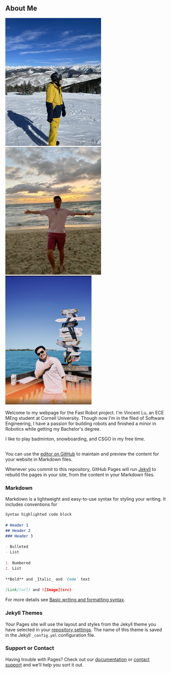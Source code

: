 ## About Me

<img src="IMG_3208.jpeg" alt="drawing" width="300"/> <img src="IMG_3452.jpeg" alt="drawing" width="300"/> <img src="IMG_3514.JPG" alt="drawing" width="270"/>

Welcome to my webpage for the Fast Robot project. I'm Vincent Lu, an ECE MEng student at Cornell University. Though now I'm in the filed of Software Engineering, I have a passion for building robots and finished a minor in Robotics while getting my Bachelor's degree.

I like to play badminton, snowboarding, and CSGO in my free time. 
## 

You can use the [editor on GitHub](https://github.com/vincentllyu/Fast-Robots/edit/main/docs/index.md) to maintain and preview the content for your website in Markdown files.

Whenever you commit to this repository, GitHub Pages will run [Jekyll](https://jekyllrb.com/) to rebuild the pages in your site, from the content in your Markdown files.

### Markdown

Markdown is a lightweight and easy-to-use syntax for styling your writing. It includes conventions for

```markdown
Syntax highlighted code block

# Header 1
## Header 2
### Header 3

- Bulleted
- List

1. Numbered
2. List

**Bold** and _Italic_ and `Code` text

[Link](url) and ![Image](src)
```

For more details see [Basic writing and formatting syntax](https://docs.github.com/en/github/writing-on-github/getting-started-with-writing-and-formatting-on-github/basic-writing-and-formatting-syntax).

### Jekyll Themes

Your Pages site will use the layout and styles from the Jekyll theme you have selected in your [repository settings](https://github.com/vincentllyu/Fast-Robots/settings/pages). The name of this theme is saved in the Jekyll `_config.yml` configuration file.

### Support or Contact

Having trouble with Pages? Check out our [documentation](https://docs.github.com/categories/github-pages-basics/) or [contact support](https://support.github.com/contact) and we’ll help you sort it out.
